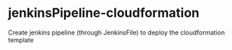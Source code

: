 # jenkinsPipeline-cloudformation
Create jenkins pipeline (through JenkinsFile) to deploy the cloudformation template
